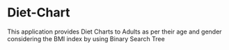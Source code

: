 # Diet-Chart
This application provides Diet Charts to Adults as per their age and gender considering the BMI index by using Binary Search Tree
